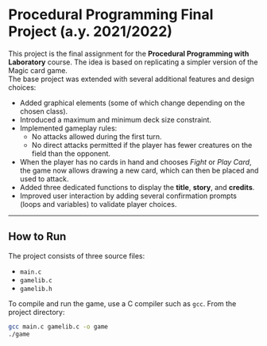 # Procedural Programming Final Project (a.y. 2021/2022)

This project is the final assignment for the **Procedural Programming with Laboratory** course.
The idea is based on replicating a simpler version of the Magic card game.  
The base project was extended with several additional features and design choices:

- Added graphical elements (some of which change depending on the chosen class).  
- Introduced a maximum and minimum deck size constraint.  
- Implemented gameplay rules:
  - No attacks allowed during the first turn.  
  - No direct attacks permitted if the player has fewer creatures on the field than the opponent.  
- When the player has no cards in hand and chooses *Fight* or *Play Card*, the game now allows drawing a new card, which can then be placed and used to attack.  
- Added three dedicated functions to display the **title**, **story**, and **credits**.  
- Improved user interaction by adding several confirmation prompts (loops and variables) to validate player choices.  

---

## How to Run

The project consists of three source files:  
- `main.c`  
- `gamelib.c`  
- `gamelib.h`  

To compile and run the game, use a C compiler such as `gcc`. From the project directory:  

```bash
gcc main.c gamelib.c -o game
./game
```
